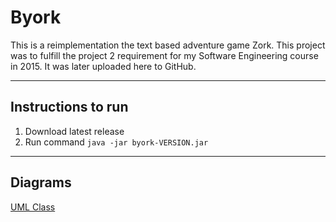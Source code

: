 # Byork

This is a reimplementation the text based adventure game Zork. This project was to fulfill the project 2 requirement for my Software Engineering course in 2015. It was later uploaded here to GitHub.


---
## Instructions to run
1. Download latest release
2. Run command
`java -jar byork-VERSION.jar`

---
## Diagrams

[UML Class](/docs/diagrams/UML_Class)

